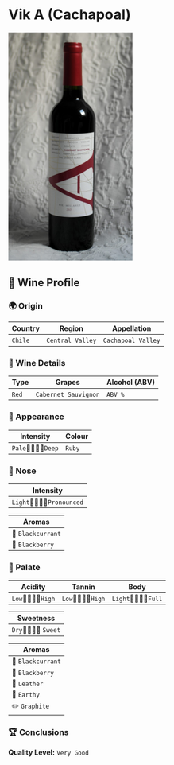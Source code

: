 # Vik A (Cachapoal)
<img src="images/VikA-Cachapoal.jpeg" alt="drawing" style="width:250px;"/>

## 🍷 Wine Profile

### 🌍 Origin

| Country       | Region          | Appellation          |
|---------------|-----------------|----------------------|
| `Chile`       | `Central Valley`| `Cachapoal Valley`   |

### 🍇 Wine Details

| Type          | Grapes                    | Alcohol (ABV)  |
|---------------|---------------------------|----------------|
| `Red`         | `Cabernet Sauvignon`      | `ABV %`        |

### 🎨 Appearance

| Intensity     | Colour                    |
|---------------|---------------------------|
| `Pale`🔹🔹🔹💠`Deep`   | `Ruby`        |

### 👃 Nose

| Intensity                     |
|-------------------------------|
| `Light`🔹🔹💠🔸`Pronounced`  |

| Aromas                    |
|---------------------------|
| 🍇 `Blackcurrant`         |
| 🔵 `Blackberry`           |

### 👅 Palate

| Acidity               | Tannin              | Body                |
|-----------------------|---------------------|---------------------|
| `Low`🔹🔹💠🔸`High`   | `Low`🔹🔹💠🔸`High`|`Light`🔹🔹🔹💠`Full`|

| Sweetness                 |
|---------------------------|
| `Dry`🔹💠🔸🔸 `Sweet`|

| Aromas                    |
|---------------------------|
| 🍇 `Blackcurrant`         |
| 🔵 `Blackberry`           |
| 🐐 `Leather`              |
| 🍂 `Earthy`               |
| ✏️ `Graphite`             |

### 🏆 Conclusions

**Quality Level:** `Very Good`
